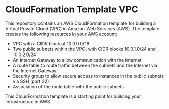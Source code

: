# CloudFormation Template VPC
This repository contains an AWS CloudFormation template for building a Virtual Private Cloud (VPC) in Amazon Web Services (AWS). The template creates the following resources in your AWS account:

- VPC with a CIDR block of 10.0.0.0/16
- Two public subnets within the VPC, with CIDR blocks 10.0.1.0/24 and 10.0.2.0/24
- An Internet Gateway to allow communication with the Internet
- A route table to route traffic between the subnets and the Internet via the Internet Gateway
- Security group to allow secure access to instances in the public subnets via SSH (port 22)
- Association of the route table with the public subnets

This CloudFormation template is a starting point for building your infrastructure in AWS.
